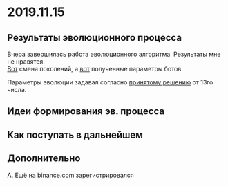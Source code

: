 # 2019.11.15
## Результаты эволюционного процесса
Вчера завершилась работа эволюционного алгоритма. Результаты мне не нравятся.  
[Вот](2019_11_15/evo.log) смена поколений, а [вот](2019_11_15/bot_params.json) полученные параметры  ботов.

Параметры эволюции задавал согласно [принятому решению](2019.11.13.md) от 13го числа.
## Идеи формирования эв. процесса
## Как поступать в дальнейшем
## Дополнительно
А. Ещё на binance.com зарегистрировался